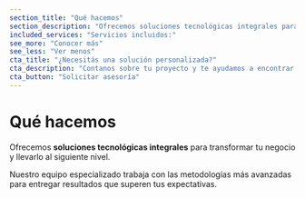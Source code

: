 ```yaml
---
section_title: "Qué hacemos"
section_description: "Ofrecemos soluciones tecnológicas integrales para transformar tu negocio y llevarlo al siguiente nivel"
included_services: "Servicios incluidos:"
see_more: "Conocer más"
see_less: "Ver menos"
cta_title: "¿Necesitás una solución personalizada?"
cta_description: "Contanos sobre tu proyecto y te ayudamos a encontrar la mejor solución tecnológica"
cta_button: "Solicitar asesoría"
---
```


# Qué hacemos

Ofrecemos **soluciones tecnológicas integrales** para transformar tu negocio y llevarlo al siguiente nivel.

Nuestro equipo especializado trabaja con las metodologías más avanzadas para entregar resultados que superen tus expectativas.